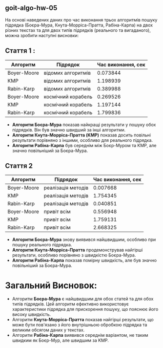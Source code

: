 ## goit-algo-hw-05
На основі наведених даних про час виконання трьох алгоритмів пошуку підрядка (Боєра-Мура, Кнута-Морріса-Пратта, Рабіна-Карпа) на двох різних текстах та для двох типів підрядків (реального та вигаданого), можна зробити наступні висновки:

## Стаття 1 :

| Алгоритм     | Підрядок            | Час виконання, сек |
|--------------|---------------------|-------------------|
| Boyer-Moore  | відомих алгоритмів  | 0.073844          |
| KMP          | відомих алгоритмів  | 1.198939          |
| Rabin-Karp   | відомих алгоритмів  | 0.389988          |
| Boyer-Moore  | космічний корабель  | 0.269526          |
| KMP          | космічний корабель  | 1.197144          |
| Rabin-Karp   | космічний корабель  | 1.799836          |

   - **Алгоритм Боєра-Мура** показав найкращі результати у пошуку обох підрядків. Він був значно швидший за інші алгоритми.
   - **Алгоритм Кнута-Морріса-Пратта (KMP)** показав досить повільні результати порівняно з іншими, особливо для реального підрядка.
   - **Алгоритм Рабіна-Карпа** був середнім між Боєр-Муром та KMP, але значно повільніший за Боєра-Мура.


## Стаття 2 

| Алгоритм     | Підрядок            | Час виконання, сек |
|--------------|---------------------|-------------------|
| Boyer-Moore  | реалізація методів  | 0.007668          |
| KMP          | реалізація методів  | 1.754345          |
| Rabin-Karp   | реалізація методів  | 0.040851          |
| Boyer-Moore  | привіт всім         | 0.556948          |
| KMP          | привіт всім         | 1.759131          |
| Rabin-Karp   | привіт всім         | 2.668325          |


   - **Алгоритм Боєра-Мура** знову виявився найшвидшим, особливо при пошуку реального підрядка.
   - **Алгоритм Кнута-Морріса-Пратта** продемонстрував найгірші результати, особливо порівняно з швидкістю Боєра-Мура.
   - **Алгоритм Рабіна-Карпа** показав помірну швидкість, але був значно повільніший за Боєра-Мура.

# Загальний Висновок:
- Алгоритм **Боєра-Мура** є найшвидшим для обох статей та для обох типів підрядків. Цей алгоритм ефективно використовує характеристики підрядка для прискорення пошуку, що пояснює його високу швидкість.
- Алгоритм **Кнута-Морріса-Пратта** показав найгірші результати, що може бути пов'язано з його внутрішньою обробкою підрядка та великим обсягом даних у текстах.
- Алгоритм **Рабіна-Карпа** виявився середнім варіантом, не таким швидким як Боєр-Мур, але швидшим за KMP.